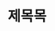 ---
title: "제목목"
categories:
- ComputerScience
tags :
- algorithms
- CSE214
toc: true
toc_sticky : true
toc_label: CSE214
toc_icon: pen
---